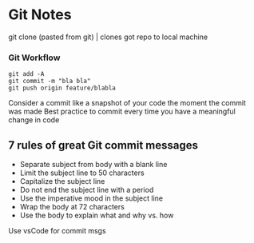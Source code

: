 # Git Notes

git clone (pasted from git) | clones got repo to local machine
### Git Workflow
    git add -A
    git commit -m "bla bla"
    git push origin feature/blabla

Consider a commit like a snapshot of your code the moment the commit was made
Best practice to commit every time you have a meaningful change in code

## 7 rules of great Git commit messages
- Separate subject from body with a blank line
- Limit the subject line to 50 characters
- Capitalize the subject line
- Do not end the subject line with a period
- Use the imperative mood in the subject line
- Wrap the body at 72 characters
- Use the body to explain what and why vs. how

Use vsCode for commit msgs
